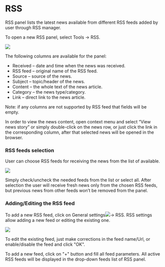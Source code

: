 # RSS

RSS panel lists the latest news available from different RSS feeds added by user through RSS manager.

To open a new RSS panel, select Tools -&gt; RSS.

![](../../../.gitbook/assets/rss-links.png)

The following columns are available for the panel:

* Received – date and time when the news was received.
* RSS feed – original name of the RSS feed.
* Source – source of the news.
* Subject – topic/header of the news.
* Content – the whole text of the news article.
* Category – the news type/category.
* Link – direct link to the news article.

Note: if any columns are not supported by RSS feed that fields will be empty.

In order to view the news content, open context menu and select “View news story” or simply double-click on the news row, or just click the link in the corresponding column, after that selected news will be opened in the browser.

### **RSS feeds selection**

User can choose RSS feeds for receiving the news from the list of available.

![](../../../.gitbook/assets/all-rss.png)

Simply check/uncheck the needed feeds from the list or select all. After selection the user will receive fresh news only from the chosen RSS feeds, but previous news from other feeds won’t be removed from the panel.

### **Adding/Editing the RSS feed** 

To add a new RSS feed, click on General settings![](../../../.gitbook/assets/settings.png)-&gt; RSS. RSS settings allow adding a new feed or editing the existing one.

![](../../../.gitbook/assets/rss-settings.png)

To edit the existing feed, just make corrections in the feed name/Url, or enable/disable the feed and click "OK".

To add a new feed, click on "+" button and fill all feed parameters. All active RSS feeds will be displayed in the drop-down feeds list of RSS panel.




